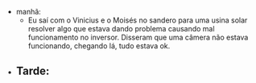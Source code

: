 - manhã:
	- Eu saí com o Vinicius e o Moisés no sandero  para uma usina solar resolver algo que estava dando problema causando mal funcionamento no inversor. Disseram que uma câmera não estava funcionando, chegando lá, tudo estava ok.
- Tarde:
	- 